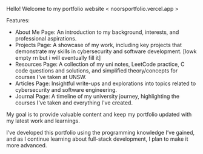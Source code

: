 Hello! Welcome to my portfolio website
< noorsportfolio.vercel.app >


Features:

- About Me Page: An introduction to my background, interests, and professional aspirations.
- Projects Page: A showcase of my work, including key projects that demonstrate my skills in cybersecurity and software development. [lowk empty rn but i will eventually fill it]
- Resources Page: A collection of my uni notes, LeetCode practice, C code questions and solutions, and simplified theory/concepts for courses I've taken at UNSW.
- Articles Page: Insightful write-ups and explorations into topics related to cybersecurity and software engineering.
- Journal Page: A timeline of my university journey, highlighting the courses I've taken and everything I've created.



My goal is to provide valuable content and keep my portfolio updated with my latest work and learnings.

I’ve developed this portfolio using the programming knowledge I’ve gained, and as I continue learning about full-stack development, I plan to make it more advanced. 
